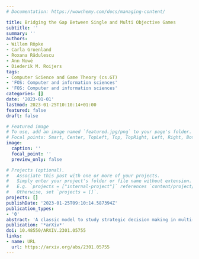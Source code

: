 ```yaml
---
# Documentation: https://wowchemy.com/docs/managing-content/

title: Bridging the Gap Between Single and Multi Objective Games
subtitle: ''
summary: ''
authors:
- Willem Röpke
- Carla Groenland
- Roxana Rădulescu
- Ann Nowé
- Diederik M. Roijers
tags:
- Computer Science and Game Theory (cs.GT)
- 'FOS: Computer and information sciences'
- 'FOS: Computer and information sciences'
categories: []
date: '2023-01-01'
lastmod: 2023-01-25T10:10:14+01:00
featured: false
draft: false

# Featured image
# To use, add an image named `featured.jpg/png` to your page's folder.
# Focal points: Smart, Center, TopLeft, Top, TopRight, Left, Right, BottomLeft, Bottom, BottomRight.
image:
  caption: ''
  focal_point: ''
  preview_only: false

# Projects (optional).
#   Associate this post with one or more of your projects.
#   Simply enter your project's folder or file name without extension.
#   E.g. `projects = ["internal-project"]` references `content/project/deep-learning/index.md`.
#   Otherwise, set `projects = []`.
projects: []
publishDate: '2023-01-25T09:10:14.587394Z'
publication_types:
- '0'
abstract: 'A classic model to study strategic decision making in multi-agent systems is the normal-form game. This model can be generalised to allow for an infinite number of pure strategies leading to continuous games. Multi-objective normal-form games are another generalisation that model settings where players receive separate payoffs in more than one objective. We bridge the gap between the two models by providing a theoretical guarantee that a game from one setting can always be transformed to a game in the other. We extend the theoretical results to include guaranteed equivalence of Nash equilibria. The mapping makes it relatively straightforward to apply algorithms from one field to the other. We demonstrate this by introducing a fictitious play algorithm for multi-objective games and subsequently applying it to two well-known continuous games. We believe the equivalence relation will lend itself to new insights by translating the theoretical guarantees from one formalism to another. Moreover, it may lead to new computational approaches for continuous games when a problem is more naturally solved in the succinct format of multi-objective games.'
publication: '*arXiv*'
doi: 10.48550/ARXIV.2301.05755
links:
- name: URL
  url: https://arxiv.org/abs/2301.05755
---
```


